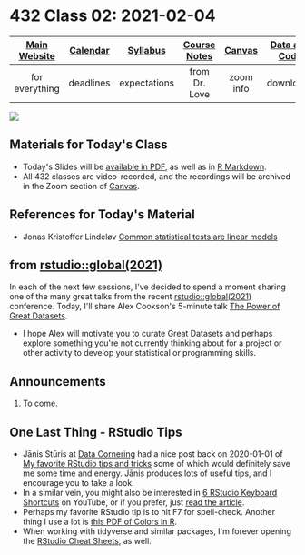 # 432 Class 02: 2021-02-04

[Main Website](https://thomaselove.github.io/432/) | [Calendar](https://thomaselove.github.io/432/calendar.html) | [Syllabus](https://thomaselove.github.io/432-2021-syllabus/) | [Course Notes](https://thomaselove.github.io/432-notes/) | [Canvas](https://canvas.case.edu) | [Data and Code](https://github.com/THOMASELOVE/432-data) | [Sources](https://github.com/THOMASELOVE/432-2021/edit/master/references) | [Contact Us](https://thomaselove.github.io/432/contact.html)
:-----------: | :--------------: | :----------: | :---------: | :-------------: | :-----------: | :------------: | :-------------:
for everything | deadlines | expectations | from Dr. Love | zoom info | downloads | read/watch | need help?

![](https://github.com/THOMASELOVE/432-2021/blob/master/classes/class02/figures/tufte_2020-06-27.png)

## Materials for Today's Class

- Today's Slides will be [available in PDF](https://github.com/THOMASELOVE/432-2021/blob/master/classes/class01/432_2021_slides02.pdf), as well as in [R Markdown](https://github.com/THOMASELOVE/432-2021/blob/master/classes/class01/432_2021_slides02.Rmd).
- All 432 classes are video-recorded, and the recordings will be archived in the Zoom section of [Canvas](https://canvas.case.edu).

## References for Today's Material

- Jonas Kristoffer Lindeløv [Common statistical tests are linear models](https://lindeloev.github.io/tests-as-linear/)

## from [rstudio::global(2021)](https://rstudio.com/resources/rstudioglobal-2021) 

In each of the next few sessions, I've decided to spend a moment sharing one of the many great talks from the recent [rstudio::global(2021)](https://rstudio.com/resources/rstudioglobal-2021) conference. Today, I'll share Alex Cookson's 5-minute talk [The Power of Great Datasets](https://rstudio.com/resources/rstudioglobal-2021/the-power-of-great-datasets/). 

- I hope Alex will motivate you to curate Great Datasets and perhaps explore something you're not currently thinking about for a project or other activity to develop your statistical or programming skills. 

## Announcements

1. To come.

## One Last Thing - RStudio Tips

- Jānis Stūris at [Data Cornering](http://datacornering.com/) had a nice post back on 2020-01-01 of [My favorite RStudio tips and tricks](http://datacornering.com/my-favorite-rstudio-tips-and-tricks/) some of which would definitely save me some time and energy. Jānis produces lots of useful tips, and I encourage you to take a look.
- In a similar vein, you might also be interested in [6 RStudio Keyboard Shortcuts](https://www.youtube.com/watch?v=U373PGg8Y_0) on YouTube, or if you prefer, just [read the article](https://www.r-bloggers.com/2021/01/6-life-altering-rstudio-keyboard-shortcuts/).
- Perhaps my favorite RStudio tip is to hit F7 for spell-check. Another thing I use a lot is [this PDF of Colors in R](http://www.stat.columbia.edu/~tzheng/files/Rcolor.pdf).
- When working with tidyverse and similar packages, I'm forever opening the [RStudio Cheat Sheets](https://rstudio.com/resources/cheatsheets/), as well.
